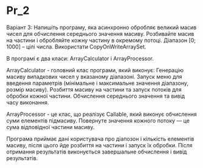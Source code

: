 # Pr_2
Варіант 3:
Напишіть програму, яка асинхронно обробляє великий масив
чисел для обчислення середнього значення масиву. Розбивайте масив
на частини і обробляйте кожну частину в окремому потоці.
Діапазон [0; 1000] – цілі числа. Використати CopyOnWriteArraySet.


В програмі є два класи: ArrayCalculator і ArrayProcessor.

ArrayCalculator - головний клас програми, який виконує:
  Генерацію масиву випадкових чисел у вказаному діапазоні.
  Запуск меню для введення параметрів (мінімальне і максимальне значення діапазону, розмір масиву).
  Розбиття масиву на частини та запуск потоків для обробки кожної частини.
  Обчислення середнього значення та вивід часу виконання.

ArrayProcessor - це клас, що реалізує Callable<Double>, який виконує обчислення суми елементів підмасиву. Повернуте значення кожного потоку — це сума відповідної частини масиву.

Програма приймає дані користувача про діапозон і кількість елементів масиву, після цього йде розбиття на частини і запуск їх обробки. 
Після отримання результатів виконується завершальне обчислення і вивід результатів.
